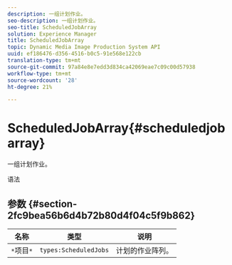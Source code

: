 ```yaml
---
description: 一组计划作业。
seo-description: 一组计划作业。
seo-title: ScheduledJobArray
solution: Experience Manager
title: ScheduledJobArray
topic: Dynamic Media Image Production System API
uuid: ef186476-d356-4516-b0c5-91e568e122cb
translation-type: tm+mt
source-git-commit: 97a84e8e7edd3d834ca42069eae7c09c00d57938
workflow-type: tm+mt
source-wordcount: '28'
ht-degree: 21%

---
```



# ScheduledJobArray{#scheduledjobarray}

一组计划作业。

语法

## 参数 {#section-2fc9bea56b6d4b72b80d4f04c5f9b862}

| 名称 | 类型 | 说明 |
|---|---|---|
| `*`项目`*` | `types:ScheduledJobs` | 计划的作业阵列。 |

